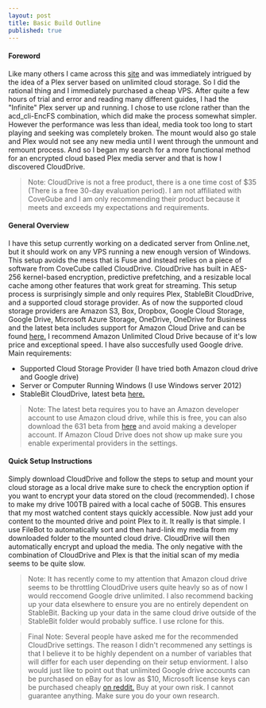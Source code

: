 ```yaml
---
layout: post
title: Basic Build Outline
published: true
---
```


#### Foreword
Like many others I came across this [site](https://amc.ovh/ "Automated Media Center") and was immediately intrigued by the idea of a Plex server based on unlimited cloud storage. So I did the rational thing and I immediately purchased a cheap VPS. After quite a few hours of trial and error and reading many different guides, I had the "Infinite" Plex server up and running. I chose to use rclone rather than the acd_cli-EncFS combination, which did make the process somewhat simpler. However the performance was less than ideal, media took too long to start playing and seeking was completely broken. The mount would also go stale and Plex would not see any new media until I went through the unmount and remount process. And so I began my search for a more functional method for an encrypted cloud based Plex media server and that is how I discovered CloudDrive.    
     
      
>Note: CloudDrive is not a free product, there is a one time cost of $35 (There is a free 30-day evaluation period). I am not affiliated with CoveGube and I am only recommending their product because it meets and exceeds my expectations and requirements.  

#### General Overview
I have this setup currently working on a dedicated server from Online.net, but it should work on any VPS running a new enough version of Windows. This setup avoids the mess that is Fuse and instead relies on a piece of software from CoveCube called CloudDrive. CloudDrive has built in AES-256 kernel-based encryption, predictive prefetching, and a resizable local cache among other features that work great for streaming. This setup process is surprisingly simple and only requires Plex, StableBit CloudDrive, and a supported cloud storage provider. As of now the supported cloud storage providers are Amazon S3, Box, Dropbox, Google Cloud Storage, Google Drive, Microsoft Azure Storage, OneDrive, OneDrive for Business and the latest beta includes support for Amazon Cloud Drive and can be found [here.](http://dl.covecube.com/CloudDriveWindows/beta/download/?C=M;O=D) I recommend Amazon Unlimited Cloud Drive because of it's low price and exceptional speed. I have also succesfully used Google drive.
Main requirements:
    
* Supported Cloud Storage Provider (I have tried both Amazon cloud drive and Google drive)
* Server or Computer Running Windows (I use Windows server 2012)
* StableBit CloudDrive, latest beta [here.](http://dl.covecube.com/CloudDriveWindows/beta/download/?C=M;O=D)

>Note: The latest beta requires you to have an Amazon developer account to use Amazon cloud drive, while this is free, you can also download the 631 beta from [here](http://dl.covecube.com/CloudDriveWindows/beta/download/) and avoid making a developer account. If Amazon Cloud Drive does not show up make sure you enable experimental providers in the settings.    
     
#### Quick Setup Instructions
Simply download CloudDrive and follow the steps to setup and mount your cloud storage as a local drive make sure to check the encryption option if you want to encrypt your data stored on the cloud (recommended). I chose to make my drive 100TB paired with a local cache of 50GB. This ensures that my most watched content stays quickly accessible. Now just add your content to the mounted drive and point Plex to it. It really is that simple. I use FileBot to automatically sort and then hard-link my media from my downloaded folder to the mounted cloud drive. CloudDrive will then automatically encrypt and upload the media. The only negative with the combination of CloudDrive and Plex is that the initial scan of my media seems to be quite slow.
     
>Note: It has recently come to my attention that Amazon cloud drive seems to be throttling CloudDrive users quite heavly so as of now I would reccomend Google drive unlimited. I also recommend backing up your data elsewhere to ensure you are no entirely dependent on StableBit. Backing up your data in the same cloud drive outside of the StableBit folder would probably suffice. I use rclone for this.

>Final Note: Several people have asked me for the recommended CloudDrive settings. The reason I didn't recommened any settings is that I believe it to be highly dependent on a number of variables that will differ for each user depending on their setup enviorment. I also would just like to point out that unlimited Google drive accounts can be purchased on eBay for as low as $10, Microsoft license keys can be purchased cheaply [on reddit.](reddit.com/r/MicrosoftSoftwareSwap) Buy at your own risk. I cannot guarantee anything. Make sure you do your own research.